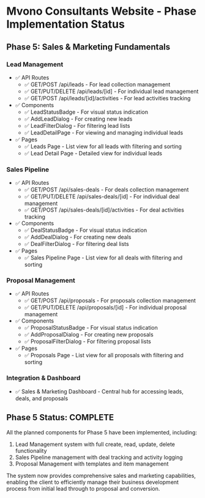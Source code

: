 # Mvono Consultants Website - Phase Implementation Status

## Phase 5: Sales & Marketing Fundamentals

### Lead Management
- ✅ API Routes
  - ✅ GET/POST /api/leads - For lead collection management
  - ✅ GET/PUT/DELETE /api/leads/[id] - For individual lead management
  - ✅ GET/POST /api/leads/[id]/activities - For lead activities tracking
- ✅ Components
  - ✅ LeadStatusBadge - For visual status indication
  - ✅ AddLeadDialog - For creating new leads
  - ✅ LeadFilterDialog - For filtering lead lists
  - ✅ LeadDetailPage - For viewing and managing individual leads
- ✅ Pages
  - ✅ Leads Page - List view for all leads with filtering and sorting
  - ✅ Lead Detail Page - Detailed view for individual leads

### Sales Pipeline
- ✅ API Routes
  - ✅ GET/POST /api/sales-deals - For deals collection management
  - ✅ GET/PUT/DELETE /api/sales-deals/[id] - For individual deal management
  - ✅ GET/POST /api/sales-deals/[id]/activities - For deal activities tracking
- ✅ Components
  - ✅ DealStatusBadge - For visual status indication
  - ✅ AddDealDialog - For creating new deals
  - ✅ DealFilterDialog - For filtering deal lists
- ✅ Pages
  - ✅ Sales Pipeline Page - List view for all deals with filtering and sorting
  
### Proposal Management
- ✅ API Routes
  - ✅ GET/POST /api/proposals - For proposals collection management
  - ✅ GET/PUT/DELETE /api/proposals/[id] - For individual proposal management
- ✅ Components
  - ✅ ProposalStatusBadge - For visual status indication
  - ✅ AddProposalDialog - For creating new proposals
  - ✅ ProposalFilterDialog - For filtering proposal lists
- ✅ Pages
  - ✅ Proposals Page - List view for all proposals with filtering and sorting

### Integration & Dashboard
- ✅ Sales & Marketing Dashboard - Central hub for accessing leads, deals, and proposals

## Phase 5 Status: COMPLETE

All the planned components for Phase 5 have been implemented, including:
1. Lead Management system with full create, read, update, delete functionality
2. Sales Pipeline management with deal tracking and activity logging
3. Proposal Management with templates and item management

The system now provides comprehensive sales and marketing capabilities, enabling the client to efficiently manage their business development process from initial lead through to proposal and conversion.